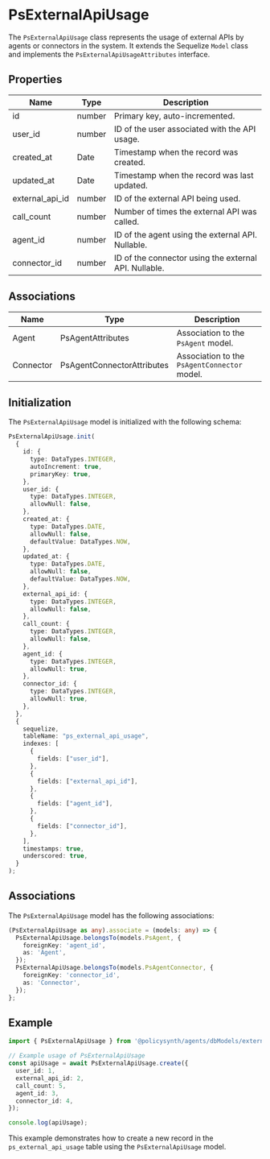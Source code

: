 # PsExternalApiUsage

The `PsExternalApiUsage` class represents the usage of external APIs by agents or connectors in the system. It extends the Sequelize `Model` class and implements the `PsExternalApiUsageAttributes` interface.

## Properties

| Name           | Type     | Description                                      |
|----------------|----------|--------------------------------------------------|
| id             | number   | Primary key, auto-incremented.                   |
| user_id        | number   | ID of the user associated with the API usage.    |
| created_at     | Date     | Timestamp when the record was created.           |
| updated_at     | Date     | Timestamp when the record was last updated.      |
| external_api_id| number   | ID of the external API being used.               |
| call_count     | number   | Number of times the external API was called.     |
| agent_id       | number   | ID of the agent using the external API. Nullable.|
| connector_id   | number   | ID of the connector using the external API. Nullable.|

## Associations

| Name      | Type                    | Description                                      |
|-----------|-------------------------|--------------------------------------------------|
| Agent     | PsAgentAttributes       | Association to the `PsAgent` model.              |
| Connector | PsAgentConnectorAttributes | Association to the `PsAgentConnector` model. |

## Initialization

The `PsExternalApiUsage` model is initialized with the following schema:

```typescript
PsExternalApiUsage.init(
  {
    id: {
      type: DataTypes.INTEGER,
      autoIncrement: true,
      primaryKey: true,
    },
    user_id: {
      type: DataTypes.INTEGER,
      allowNull: false,
    },
    created_at: {
      type: DataTypes.DATE,
      allowNull: false,
      defaultValue: DataTypes.NOW,
    },
    updated_at: {
      type: DataTypes.DATE,
      allowNull: false,
      defaultValue: DataTypes.NOW,
    },
    external_api_id: {
      type: DataTypes.INTEGER,
      allowNull: false,
    },
    call_count: {
      type: DataTypes.INTEGER,
      allowNull: false,
    },
    agent_id: {
      type: DataTypes.INTEGER,
      allowNull: true,
    },
    connector_id: {
      type: DataTypes.INTEGER,
      allowNull: true,
    },
  },
  {
    sequelize,
    tableName: "ps_external_api_usage",
    indexes: [
      {
        fields: ["user_id"],
      },
      {
        fields: ["external_api_id"],
      },
      {
        fields: ["agent_id"],
      },
      {
        fields: ["connector_id"],
      },
    ],
    timestamps: true,
    underscored: true,
  }
);
```

## Associations

The `PsExternalApiUsage` model has the following associations:

```typescript
(PsExternalApiUsage as any).associate = (models: any) => {
  PsExternalApiUsage.belongsTo(models.PsAgent, {
    foreignKey: 'agent_id',
    as: 'Agent',
  });
  PsExternalApiUsage.belongsTo(models.PsAgentConnector, {
    foreignKey: 'connector_id',
    as: 'Connector',
  });
};
```

## Example

```typescript
import { PsExternalApiUsage } from '@policysynth/agents/dbModels/externalApiUsage.js';

// Example usage of PsExternalApiUsage
const apiUsage = await PsExternalApiUsage.create({
  user_id: 1,
  external_api_id: 2,
  call_count: 5,
  agent_id: 3,
  connector_id: 4,
});

console.log(apiUsage);
```

This example demonstrates how to create a new record in the `ps_external_api_usage` table using the `PsExternalApiUsage` model.